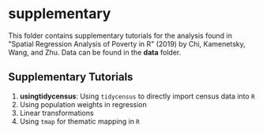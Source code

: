 # supplementary

This folder contains supplementary tutorials for the analysis found in "Spatial Regression Analysis of Poverty in R" (2019) by Chi, Kamenetsky, Wang, and Zhu. Data can be found in the **data** folder.
  
 

## Supplementary Tutorials
 
1. **usingtidycensus**: Using `tidycensus` to directly import census data into `R`
2. Using population weights in regression 
3. Linear transformations
4. Using `tmap` for thematic mapping in `R`



